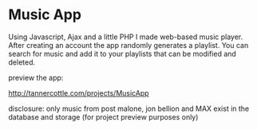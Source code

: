 # Music App
Using Javascript, Ajax and a little PHP I made web-based music player. After creating an account the app randomly generates a playlist. 
You can search for music and add it to your playlists that can be modified and deleted. 

preview the app:

http://tannercottle.com/projects/MusicApp

disclosure: only music from post malone, jon bellion and MAX exist in the database and storage (for project preview purposes only)
